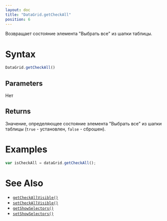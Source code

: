 ```yaml
---
layout: doc
title: "DataGrid.getCheckAll"
position: 6
---
```


Возвращает состояние элемента "Выбрать все" из шапки таблицы.

# Syntax

```js
DataGrid.getCheckAll()
```

## Parameters

Нет

## Returns

Значение, определяющее состояние элемента "Выбрать все" из шапки таблицы (`true` - установлен, `false` - сброшен).

# Examples

```js
var isCheckAll = dataGrid.getCheckAll();
```

# See Also

* [`getCheckAllVisible()`](../DataGrid.getCheckAllVisible/)
* [`setCheckAllVisible()`](../DataGrid.setCheckAllVisible/)
* [`getShowSelectors()`](../DataGrid.getShowSelectors/)
* [`setShowSelectors()`](../DataGrid.setShowSelectors/)
